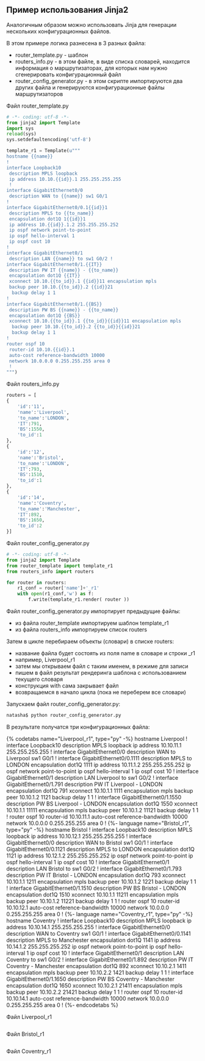 ## Пример использования Jinja2
Аналогичным образом можно использовать Jinja для генерации нескольких конфигурационных файлов.

В этом примере логика разнесена в 3 разных файла:
* router_template.py - шаблон
* routers_info.py - в этом файле, в виде списка словарей, находится информация о маршрутизаторах, для которых нам нужно сгенерировать конфигурационный файл
* router_config_generator.py - в этом скрипте импортируются два других файла и генерируются конфигурационные файлы маршрутизаторов

Файл router_template.py
```python
# -*- coding: utf-8 -*-
from jinja2 import Template
import sys
reload(sys)
sys.setdefaultencoding('utf-8')

template_r1 = Template(u"""
hostname {{name}}
!
interface Loopback10
 description MPLS loopback
 ip address 10.10.{{id}}.1 255.255.255.255
 !
interface GigabitEthernet0/0
 description WAN to {{name}} sw1 G0/1
!
interface GigabitEthernet0/0.1{{id}}1
 description MPLS to {{to_name}}
 encapsulation dot1Q 1{{id}}1
 ip address 10.{{id}}.1.2 255.255.255.252
 ip ospf network point-to-point
 ip ospf hello-interval 1
 ip ospf cost 10
!
interface GigabitEthernet0/1
 description LAN {{name}} to sw1 G0/2 !
interface GigabitEthernet0/1.{{IT}}
 description PW IT {{name}} - {{to_name}}
 encapsulation dot1Q {{IT}}
 xconnect 10.10.{{to_id}}.1 {{id}}11 encapsulation mpls
 backup peer 10.10.{{to_id}}.2 {{id}}21
  backup delay 1 1
!
interface GigabitEthernet0/1.{{BS}}
 description PW BS {{name}} - {{to_name}}
 encapsulation dot1Q {{BS}}
 xconnect 10.10.{{to_id}}.1 {{to_id}}{{id}}11 encapsulation mpls
  backup peer 10.10.{{to_id}}.2 {{to_id}}{{id}}21
  backup delay 1 1
!
router ospf 10
 router-id 10.10.{{id}}.1
 auto-cost reference-bandwidth 10000
 network 10.0.0.0 0.255.255.255 area 0
 !
""")
```


Файл routers_info.py
```python
routers = [
{
    'id':'11',
    'name':'Liverpool',
    'to_name':'LONDON',
    'IT':791,
    'BS':1550,
    'to_id':1
},
{
    'id':'12',
    'name':'Bristol',
    'to_name':'LONDON',
    'IT':793,
    'BS':1510,
    'to_id':1
},
{
    'id':'14',
    'name':'Coventry',
    'to_name':'Manchester',
    'IT':892,
    'BS':1650,
    'to_id':2
}]
```

Файл router_config_generator.py
```python
# -*- coding: utf-8 -*-
from jinja2 import Template
from router_template import template_r1
from routers_info import routers

for router in routers:
    r1_conf = router['name']+'_r1'
    with open(r1_conf,'w') as f:
        f.write(template_r1.render( router ))
```

Файл router_config_generator.py импортирует предыдущие файлы:
* из файла router_template импортируем шаблон template_r1
* из файла routers_info импортируем список routers

Затем в цикле перебираем объекты (словари) в списке routers:
* название файла будет состоять из поля name в словаре и строки _r1
 * например, Liverpool_r1
* затем мы открываем файл с таким именем, в режиме для записи
* пишем в файл результат рендеринга шаблона с использованием текущего словаря
* конструкция with сама закрывает файл
* возвращаемся в начало цикла (пока не переберем все словари)

Запускаем файл router_config_generator.py:
```python
natasha$ python router_config_generator.py
```

В результате получатся три конфигурационных файла:

{% codetabs name="Liverpool_r1", type="py" -%}
hostname Liverpool
!
interface Loopback10
 description MPLS loopback
 ip address 10.10.11.1 255.255.255.255
!
interface GigabitEthernet0/0
 description WAN to Liverpool sw1 G0/1
!
interface GigabitEthernet0/0.1111
 description MPLS to LONDON
 encapsulation dot1Q 1111
 ip address 10.11.1.2 255.255.255.252
 ip ospf network point-to-point
 ip ospf hello-interval 1
 ip ospf cost 10
!
interface GigabitEthernet0/1
 description LAN Liverpool to sw1 G0/2
!
interface GigabitEthernet0/1.791
 description PW IT Liverpool - LONDON
 encapsulation dot1Q 791
 xconnect 10.10.1.1 1111 encapsulation mpls
  backup peer 10.10.1.2 1121
  backup delay 1 1
!
interface GigabitEthernet0/1.1550
 description PW BS Liverpool - LONDON
 encapsulation dot1Q 1550
 xconnect 10.10.1.1 11111 encapsulation mpls
  backup peer 10.10.1.2 11121
  backup delay 1 1
!
router ospf 10
 router-id 10.10.11.1
 auto-cost reference-bandwidth 10000
 network 10.0.0.0 0.255.255.255 area 0
!
{%- language name="Bristol_r1", type="py" -%}
hostname Bristol
!
interface Loopback10
 description MPLS loopback
 ip address 10.10.12.1 255.255.255.255
!
interface GigabitEthernet0/0
 description WAN to Bristol sw1 G0/1
!
interface GigabitEthernet0/0.1121
 description MPLS to LONDON
 encapsulation dot1Q 1121
 ip address 10.12.1.2 255.255.255.252
 ip ospf network point-to-point
 ip ospf hello-interval 1
 ip ospf cost 10
!
interface GigabitEthernet0/1
 description LAN Bristol to sw1 G0/2
!
interface GigabitEthernet0/1.793
 description PW IT Bristol - LONDON
 encapsulation dot1Q 793
 xconnect 10.10.1.1 1211 encapsulation mpls
  backup peer 10.10.1.2 1221
  backup delay 1 1
!
interface GigabitEthernet0/1.1510
 description PW BS Bristol - LONDON
 encapsulation dot1Q 1510
 xconnect 10.10.1.1 11211 encapsulation mpls
  backup peer 10.10.1.2 11221
  backup delay 1 1
!
router ospf 10
 router-id 10.10.12.1
 auto-cost reference-bandwidth 10000
 network 10.0.0.0 0.255.255.255 area 0
!
{%- language name="Coventry_r1", type="py" -%}
hostname Coventry
!
interface Loopback10
 description MPLS loopback
 ip address 10.10.14.1 255.255.255.255
!
interface GigabitEthernet0/0
 description WAN to Coventry sw1 G0/1
!
interface GigabitEthernet0/0.1141
 description MPLS to Manchester
 encapsulation dot1Q 1141
 ip address 10.14.1.2 255.255.255.252
 ip ospf network point-to-point
 ip ospf hello-interval 1
 ip ospf cost 10
!
interface GigabitEthernet0/1
 description LAN Coventry to sw1 G0/2
!
interface GigabitEthernet0/1.892
 description PW IT Coventry - Manchester
 encapsulation dot1Q 892
 xconnect 10.10.2.1 1411 encapsulation mpls
  backup peer 10.10.2.2 1421
  backup delay 1 1
!
interface GigabitEthernet0/1.1650
 description PW BS Coventry - Manchester
 encapsulation dot1Q 1650
 xconnect 10.10.2.1 21411 encapsulation mpls
  backup peer 10.10.2.2 21421
  backup delay 1 1
!
router ospf 10
 router-id 10.10.14.1
 auto-cost reference-bandwidth 10000
 network 10.0.0.0 0.255.255.255 area 0
!
{%- endcodetabs %}

Файл Liverpool_r1
```

```

Файл Bristol_r1
```

```

Файл Coventry_r1
```

```

